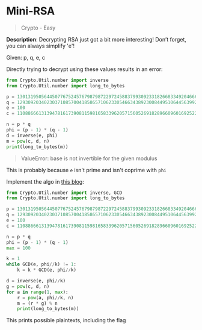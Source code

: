 # Mini-RSA

> Crypto - Easy

**Description**: Decrypting RSA just got a bit more interesting! Don’t forget, you can always simplify 'e'!

Given: p, q, e, c

Directly trying to decrypt using these values results in an error:

```python
from Crypto.Util.number import inverse
from Crypto.Util.number import long_to_bytes

p = 13013195056445077675245767987987229724588379930923318266833492046660374216223334270611792324721132438307229159984813414250922197169316235737830919431103659
q = 12930920340230371085700418586571062330546634389230084495106445639925420450591673769061692508272948388121114376587634872733055494744188467315949429674451947
e = 100
c = 110886661313947816173908115981658339620571560526918289660960169252288610286791854093943168159755480182507940709690550773331393090271095840939446837160952597445303632714973330299193541279697398541542792961783509392552656152310579707871010170438249002720983123078577661000629914516027258039187727198233299377218

n = p * q
phi = (p - 1) * (q - 1)
d = inverse(e, phi)
m = pow(c, d, n)
print(long_to_bytes(m))
```

> ValueError: base is not invertible for the given modulus

This is probably because `e` isn't prime and isn't coprime with `phi`

Implement the algo in [this blog](https://medium.com/@g2f1/bad-rsa-keys-3157bc57528e):

```python
from Crypto.Util.number import inverse, GCD
from Crypto.Util.number import long_to_bytes

p = 13013195056445077675245767987987229724588379930923318266833492046660374216223334270611792324721132438307229159984813414250922197169316235737830919431103659
q = 12930920340230371085700418586571062330546634389230084495106445639925420450591673769061692508272948388121114376587634872733055494744188467315949429674451947
e = 100
c = 110886661313947816173908115981658339620571560526918289660960169252288610286791854093943168159755480182507940709690550773331393090271095840939446837160952597445303632714973330299193541279697398541542792961783509392552656152310579707871010170438249002720983123078577661000629914516027258039187727198233299377218

n = p * q
phi = (p - 1) * (q - 1)
max = 100

k = 1
while GCD(e, phi//k) != 1:
    k = k * GCD(e, phi//k)

d = inverse(e, phi//k)
g = pow(c, d, n)
for a in range(1, max):
    r = pow(a, phi//k, n)
    m = (r * g) % n
    print(long_to_bytes(m))
```

This prints possible plaintexts, including the flag
